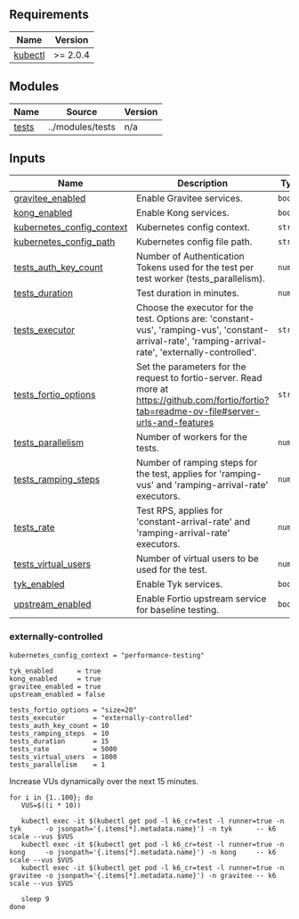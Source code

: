 ## Requirements

| Name | Version |
|------|---------|
| <a name="requirement_kubectl"></a> [kubectl](#requirement\_kubectl) | >= 2.0.4 |

## Modules

| Name | Source | Version |
|------|--------|---------|
| <a name="module_tests"></a> [tests](#module\_tests) | ../modules/tests | n/a |

## Inputs

| Name | Description | Type | Default | Required |
|------|-------------|------|---------|:--------:|
| <a name="input_gravitee_enabled"></a> [gravitee\_enabled](#input\_gravitee\_enabled) | Enable Gravitee services. | `bool` | `false` | no |
| <a name="input_kong_enabled"></a> [kong\_enabled](#input\_kong\_enabled) | Enable Kong services. | `bool` | `false` | no |
| <a name="input_kubernetes_config_context"></a> [kubernetes\_config\_context](#input\_kubernetes\_config\_context) | Kubernetes config context. | `string` | `"minikube"` | no |
| <a name="input_kubernetes_config_path"></a> [kubernetes\_config\_path](#input\_kubernetes\_config\_path) | Kubernetes config file path. | `string` | `"~/.kube/config"` | no |
| <a name="input_tests_auth_key_count"></a> [tests\_auth\_key\_count](#input\_tests\_auth\_key\_count) | Number of Authentication Tokens used for the test per test worker (tests\_parallelism). | `number` | `100` | no |
| <a name="input_tests_duration"></a> [tests\_duration](#input\_tests\_duration) | Test duration in minutes. | `number` | `15` | no |
| <a name="input_tests_executor"></a> [tests\_executor](#input\_tests\_executor) | Choose the executor for the test. Options are: 'constant-vus', 'ramping-vus', 'constant-arrival-rate', 'ramping-arrival-rate', 'externally-controlled'. | `string` | `"constant-arrival-rate"` | no |
| <a name="input_tests_fortio_options"></a> [tests\_fortio\_options](#input\_tests\_fortio\_options) | Set the parameters for the request to fortio-server. Read more at https://github.com/fortio/fortio?tab=readme-ov-file#server-urls-and-features | `string` | `"size=20"` | no |
| <a name="input_tests_parallelism"></a> [tests\_parallelism](#input\_tests\_parallelism) | Number of workers for the tests. | `number` | `1` | no |
| <a name="input_tests_ramping_steps"></a> [tests\_ramping\_steps](#input\_tests\_ramping\_steps) | Number of ramping steps for the test, applies for 'ramping-vus' and 'ramping-arrival-rate' executors. | `number` | `10` | no |
| <a name="input_tests_rate"></a> [tests\_rate](#input\_tests\_rate) | Test RPS, applies for 'constant-arrival-rate' and 'ramping-arrival-rate' executors. | `number` | `20000` | no |
| <a name="input_tests_virtual_users"></a> [tests\_virtual\_users](#input\_tests\_virtual\_users) | Number of virtual users to be used for the test. | `number` | `50` | no |
| <a name="input_tyk_enabled"></a> [tyk\_enabled](#input\_tyk\_enabled) | Enable Tyk services. | `bool` | `true` | no |
| <a name="input_upstream_enabled"></a> [upstream\_enabled](#input\_upstream\_enabled) | Enable Fortio upstream service for baseline testing. | `bool` | `false` | no |

### externally-controlled

```
kubernetes_config_context = "performance-testing"

tyk_enabled      = true
kong_enabled     = true
gravitee_enabled = true
upstream_enabled = false

tests_fortio_options = "size=20"
tests_executor       = "externally-controlled"
tests_auth_key_count = 10
tests_ramping_steps  = 10
tests_duration       = 15
tests_rate           = 5000
tests_virtual_users  = 1000
tests_parallelism    = 1
```

Increase VUs dynamically over the next 15 minutes.
```
for i in {1..100}; do
   VUS=$((i * 10))

   kubectl exec -it $(kubectl get pod -l k6_cr=test -l runner=true -n tyk      -o jsonpath='{.items[*].metadata.name}') -n tyk      -- k6 scale --vus $VUS
   kubectl exec -it $(kubectl get pod -l k6_cr=test -l runner=true -n kong     -o jsonpath='{.items[*].metadata.name}') -n kong     -- k6 scale --vus $VUS
   kubectl exec -it $(kubectl get pod -l k6_cr=test -l runner=true -n gravitee -o jsonpath='{.items[*].metadata.name}') -n gravitee -- k6 scale --vus $VUS

   sleep 9
done
```
